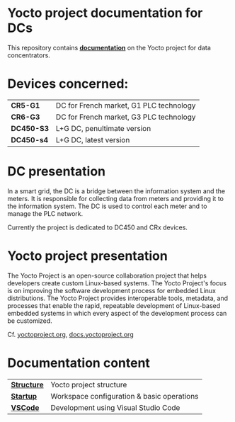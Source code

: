 # Yocto project documentation for DCs

This repository contains **[documentation](/index.md)** on the Yocto project for data concentrators.

# Devices concerned:
|                       |                                             |
|-----------------------|---------------------------------------------|
|**CR5-G1**             | DC for French market, G1 PLC technology     |
|**CR6-G3**             | DC for French market, G3 PLC technology     |
|**DC450-S3**           | L+G DC, penultimate version                 |
|**DC450-s4**           | L+G DC, latest version                      |

# DC presentation
In a smart grid, the DC is a bridge between the information system and the meters.
It is responsible for collecting data from meters and providing it to the information system.
The DC is used to control each meter and to manage the PLC network.

Currently the project is dedicated to DC450 and CRx devices.

# Yocto project presentation
The Yocto Project is an open-source collaboration project that helps developers create custom Linux-based systems.
The Yocto Project's focus is on improving the software development process for embedded Linux distributions.
The Yocto Project provides interoperable tools, metadata, and processes that enable the rapid, repeatable development of Linux-based embedded systems in which every aspect of the development process can be customized.

Cf. [yoctoproject.org](https://www.yoctoproject.org)\, [docs.yoctoproject.org](https://docs.yoctoproject.org)

# Documentation content

|                                    |                                            |
|------------------------------------|--------------------------------------------|
|**[Structure](/yocto/structure.md)**| Yocto project structure                    |
|**[Startup](/yocto/startup.md)**    | Workspace configuration & basic operations |
|**[VSCode](/vscode/vscode.md)**     | Development using Visual Studio Code       |